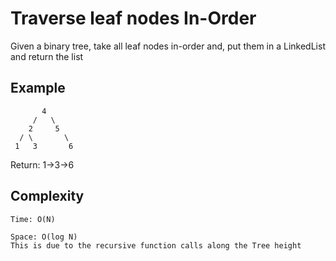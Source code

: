 # Traverse leaf nodes In-Order

Given a binary tree, take all leaf nodes in-order and, put them in a LinkedList and return the list

## Example

	   	   4		
	 	 /   \		
		2     5
	  / \		\
	 1	 3		 6
  
Return: 1->3->6


## Complexity
	Time: O(N)
	
	Space: O(log N) 
	This is due to the recursive function calls along the Tree height